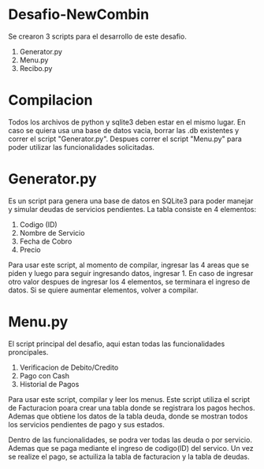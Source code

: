 # Desafio-NewCombin

Se crearon 3 scripts para el desarrollo de este desafio. 
1. Generator.py
2. Menu.py
3. Recibo.py

# Compilacion #

Todos los archivos de python y sqlite3 deben estar en el mismo lugar. En caso se quiera usa una base de datos vacia, borrar las .db existentes y correr el script "Generator.py". Despues correr el script "Menu.py" para poder utilizar las funcionalidades solicitadas. 

# Generator.py #

Es un script para genera una base de datos en SQLite3 para poder manejar y simular deudas de servicios pendientes. La tabla consiste en 4 elementos:
  1. Codigo (ID)
  2. Nombre de Servicio
  3. Fecha de Cobro
  4. Precio

Para usar este script, al momento de compilar, ingresar las 4 areas que se piden y luego para seguir ingresando datos, ingresar 1. En caso de ingresar otro valor despues de ingresar los 4 elementos, se terminara el ingreso de datos. Si se quiere aumentar elementos, volver a compilar.


# Menu.py #

El script principal del desafio, aqui estan todas las funcionalidades proncipales. 
  1. Verificacion de Debito/Credito
  2. Pago con Cash
  3. Historial de Pagos

Para usar este script, compilar y leer los menus.  Este script utiliza el script de Facturacion poara crear una tabla donde se registrara los pagos hechos. Ademas que obtiene los datos de la tabla deuda, donde se mostran todos los servicios pendientes de pago y sus estados. 

Dentro de las funcionalidades, se podra ver todas las deuda o por servicio. Ademas que se paga mediante el ingreso de codigo(ID) del servico. Un vez se realize el pago, se actuiliza la tabla de facturacion y la tabla de deudas. 


